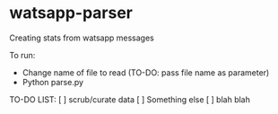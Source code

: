 # watsapp-parser
Creating stats from watsapp messages

To run: 
- Change name of file to read (TO-DO: pass file name as parameter) 
- Python parse.py


TO-DO LIST: 
[ ] scrub/curate data 
[ ] Something else 
[ ] blah blah
